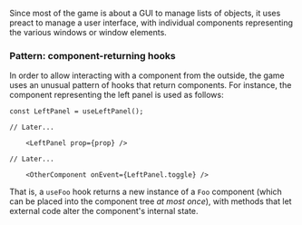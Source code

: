 Since most of the game is about a GUI to manage lists of objects, it uses
preact to manage a user interface, with individual components representing
the various windows or window elements. 

### Pattern: component-returning hooks

In order to allow interacting with a component from the outside, the game
uses an unusual pattern of hooks that return components. For instance,
the component representing the left panel is used as follows: 

    const LeftPanel = useLeftPanel();

    // Later...

        <LeftPanel prop={prop} />

    // Later...

        <OtherComponent onEvent={LeftPanel.toggle} />

That is, a `useFoo` hook returns a new instance of a `Foo` component (which 
can be placed into the component tree _at most once_), with methods that 
let external code alter the component's internal state. 